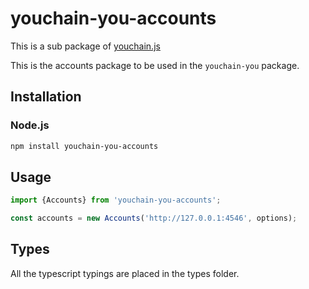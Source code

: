 # youchain-you-accounts

This is a sub package of [youchain.js][repo]

This is the accounts package to be used in the `youchain-you` package.

## Installation

### Node.js

```bash
npm install youchain-you-accounts
```

## Usage

```js
import {Accounts} from 'youchain-you-accounts';

const accounts = new Accounts('http://127.0.0.1:4546', options);
```

## Types

All the typescript typings are placed in the types folder.

[repo]: https://github.com/youchainhq/youchain.js
